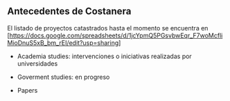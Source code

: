 ## Antecedentes de Costanera

El listado de proyectos catastrados hasta el momento se encuentra en [https://docs.google.com/spreadsheets/d/1jcYpmQ5PGsvbwEqr_F7woMcfliMioDnuS5xB_bm_rEI/edit?usp=sharing]

- Academia studies: intervenciones o iniciativas realizadas por universidades

- Goverment studies: en progreso

- Papers
